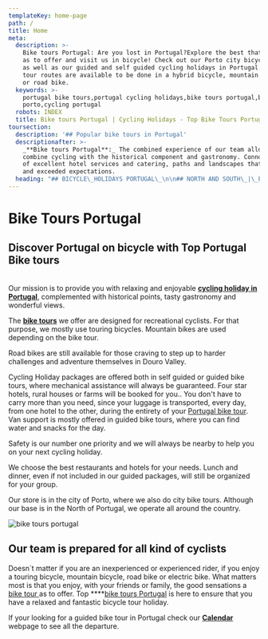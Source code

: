 ```yaml
---
templateKey: home-page
path: /
title: Home
meta:
  description: >-
    Bike tours Portugal: Are you lost in Portugal?Explore the best that Portugal
    as to offer and visit us in bicycle! Check out our Porto city bicycle tours,
    as well as our guided and self guided cycling holidays in Portugal. Bike
    tour routes are available to be done in a hybrid bicycle, mountain bicycle
    or road bike.
  keywords: >-
    portugal bike tours,portugal cycling holidays,bike tours portugal,bike tours
    porto,cycling portugal
  robots: INDEX
  title: Bike tours Portugal | Cycling Holidays - Top Bike Tours Portugal
toursection:
  description: '## Popular bike tours in Portugal'
  descriptionafter: >-
    _**Bike tours Portugal**:_ The combined experience of our team allows us to
    combine cycling with the historical component and gastronomy. Connoisseurs
    of excellent hotel services and catering, paths and landscapes that surprise
    and exceeded expectations.
  heading: "## BICYCLE\_HOLIDAYS PORTUGAL\_\n\n## NORTH AND SOUTH\_|\_PORTUGAL BIKE TOURS"
---
```

# Bike Tours Portugal

## Discover Portugal on bicycle with Top Portugal Bike tours

\
Our mission is to provide you with relaxing and enjoyable [**cycling holiday in Portugal**](https://topbiketoursportugal.com/bike-tours-in-portugal), complemented with historical points, tasty gastronomy and wonderful views.

The [**bike tours**](https://topbiketoursportugal.com/bike-tours-in-portugal) we offer are designed for recreational cyclists. For that purpose, we mostly use touring bicycles. Mountain bikes are used depending on the bike tour.

Road bikes are still available for those craving to step up to harder challenges and adventure themselves in Douro Valley.

Cycling Holiday packages are offered both in self guided or guided bike tours, where mechanical assistance will always be guaranteed. Four star hotels, rural houses or farms will be booked for you.. You don't have to carry more than you need, since your luggage is transported, every day, from one hotel to the other, during the entirety of your [Portugal bike tour](https://topbiketoursportugal.com/bike-tours-in-portugal). Van support is mostly offered in guided bike tours, where you can find water and snacks for the day.

Safety is our number one priority and we will always be nearby to help you on your next cycling holiday.

We choose the best restaurants and hotels for your needs. Lunch and dinner, even if not included in our guided packages, will still be organized for your group.

Our store is in the city of Porto, where we also do city bike tours. Although our base is in the North of Portugal, we operate all around the country.

![bike tours portugal](/img/bike-tours-in-portugal.jpg "bike tours portugal")

## Our team is prepared for all kind of cyclists

Doesn´t matter if you are an inexperienced or experienced rider, if you enjoy a touring bicycle, mountain bicycle, road bike or electric bike. What matters most is that you enjoy, with your friends or family, the good sensations a [bike tour ](https://topbiketoursportugal.com/bike-tours-in-portugal)as to offer. Top ****[bike tours Portugal](https://topbiketoursportugal.com/bike-tours-in-portugal) is here to ensure that you have a relaxed and fantastic bicycle tour holiday. 

If your looking for a guided bike tour in Portugal check our [**Calendar**](https://topbiketoursportugal.com/guided-bike-tours-calendar-portugal) webpage to see all the departure.

